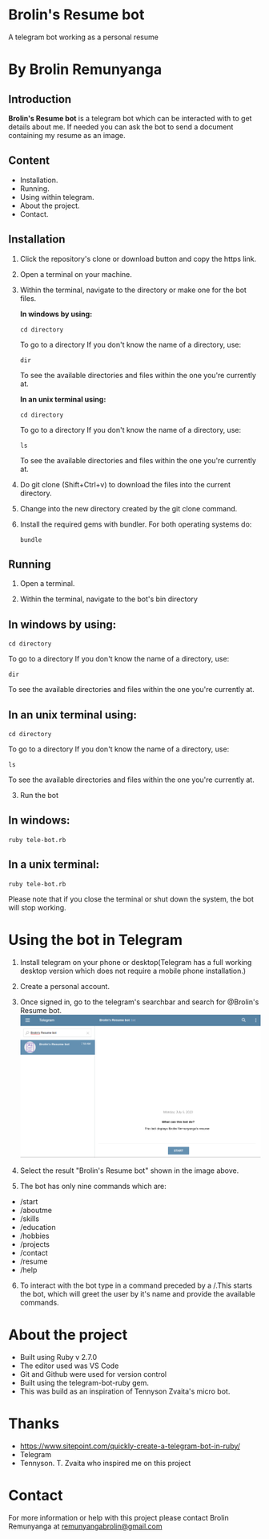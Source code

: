 # Brolin's Resume bot
A telegram bot working as a personal resume

# By Brolin Remunyanga

## Introduction

**Brolin's Resume bot** is a telegram bot which can be interacted with to get details about me. If needed you can ask the bot to send a document containing my resume as an image.

## Content

+ Installation.
+ Running.
+ Using within telegram.
+ About the project.
+ Contact.

## Installation

1. Click the repository's clone or download button and copy the https link.
2. Open a terminal on your machine.
2. Within the terminal, navigate to the directory or make one for the bot files.

    **In windows by using:**
    ```
    cd directory
    ```
    To go to a directory
    If you don't know the name of a directory, use:
    ```
    dir
    ```
    To see the available directories and files within the one you're currently at.

    **In an unix terminal using:**
    ```
    cd directory
    ```
    To go to a directory
    If you don't know the name of a directory, use:
    ```
    ls
    ```
    To see the available directories and files within the one you're currently at.

3. Do git clone (Shift+Ctrl+v) to download the files into the current directory.
4. Change into the new directory created by the git clone command.
5. Install the required gems with bundler. For both operating systems do:
    ```
    bundle
    ```

## Running

1. Open a terminal.

2. Within the terminal, navigate to the bot's bin directory

## In windows by using:
```
cd directory
```


To go to a directory If you don't know the name of a directory, use:
```
dir
```

To see the available directories and files within the one you're currently at.

## In an unix terminal using:
```
cd directory
```

To go to a directory If you don't know the name of a directory, use:
```
ls
```
To see the available directories and files within the one you're currently at.

3. Run the bot

## In windows:
```
ruby tele-bot.rb
```

## In a unix terminal:
```
ruby tele-bot.rb
```

Please note that if you close the terminal or shut down the system, the bot will stop working.

# Using the bot in Telegram
1. Install telegram on your phone or desktop(Telegram has a full working desktop version which does not require a mobile phone installation.)
2. Create a personal account.
3. Once signed in, go to the telegram's searchbar and search for @Brolin's Resume bot. 
![Image description](readme_images/search.png)
4. Select the result "Brolin's Resume bot" shown in the image above.

5. The bot has only nine commands which are:

+ /start
+ /aboutme
+ /skills
+ /education
+ /hobbies
+ /projects
+ /contact
+ /resume
+ /help

6. To interact with the bot type in a command preceded by a /.This starts the bot, which will greet the user by it's name and provide the available commands.

# About the project

+ Built using Ruby v 2.7.0
+ The editor used was VS Code
+ Git and Github were used for version control
+ Built using the telegram-bot-ruby gem.
+ This was build as an inspiration of Tennyson Zvaita's micro bot.

# Thanks
+ https://www.sitepoint.com/quickly-create-a-telegram-bot-in-ruby/
+ Telegram 
+ Tennyson. T. Zvaita who inspired me on this project

# Contact
For more information or help with this project please contact
Brolin Remunyanga at remunyangabrolin@gmail.com 